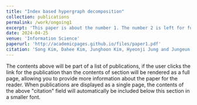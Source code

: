 ```yaml
---
title: "Index based hypergraph decomposition"
collection: publications
permalink: /work/ongoing1
excerpt: 'This paper is about the number 1. The number 2 is left for future work.'
date: 2024-04-25
venue: 'Information Science'
paperurl: 'http://academicpages.github.io/files/paper1.pdf'
citation: 'Song Kim, Dahee Kim, Junghoon Kim, Hyeonji Jung and Jungeun Kim. (2024). <i></i>. .'
---
```


The contents above will be part of a list of publications, if the user clicks the link for the publication than the contents of section will be rendered as a full page, allowing you to provide more information about the paper for the reader. When publications are displayed as a single page, the contents of the above "citation" field will automatically be included below this section in a smaller font.

